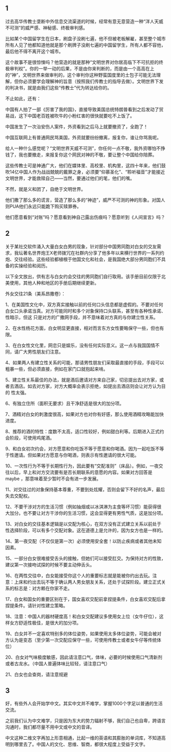 
## 1

过去高华传教士垄断中外信息交流渠道的时候，经常有意无意营造一种“洋人天威不可测”的威严感、神秘感、终极审判感。  

  

比如某个中国留学生在日本，刷盘子没刷七遍，他不但被老板解雇，甚至整个城市所有人见了他都知道他就是那个刷牌子没刷七遍的中国留学生，所有人都不容他，最后他不得不离开这个城市。  

  

这个故事不是很惊悚吗？他营造的就是那种“文明世界对你居高临下不可抗拒的终极审判权”。你的一举一动的后果，不是由你来判断的，而是由一个高高在上的“神”，文明世界来做审判的，这个审判你这种野蛮国度里的土包子可能无法理解，但你必须要学会理解神的旨意（按照我们传教士的指导去做）。文明世界下发的判决书，就是由我们这些“传教士”代为转达给你的。  

  

不止如此，还有：  

中国有人拍了一部《厉害了我的国》，直接导致美国总统特朗普看到之后发动了贸易战，这下中国老百姓被吹牛的小粉红害的很快就要吃不上饭了。  

中国发生了一次治安伤人案件，外资看到之后马上就要撤资了，全跑了！  

中国互联网上有普通网民骂美国，外资就要纷纷撤离，报复你，谁让你骂我呢。  

  

给人一种什么感觉呢？“文明世界天威不可测”，你任何一点不敬，我外资哪怕不挣钱了，我也要撤走，来报复你这个网民对神的不敬，要让整个中国给你陪葬。  

  

这些传教士可是神通广大，他们在媒体里、高校里、机构里，这四十年来，他们鼓吹14亿中国人作为战战兢兢的戴罪之身，必须要“仰慕圣化”、“聆听福音”才能接近文明世界，才能救赎自己——当然，要通过他们的笔，他们的嘴。  

  

不然，就是义和团了，自绝于文明世界。  

  

他们撒了那么多的谎言，营造了那么多的“神迹”，威严不可测的神的形象。对国人则PUA他们永远只能跪下购买赎罪券。  

他们愿意看到“对账”吗？愿意看到神自己露出伤痕吗？愿意听到《人间宣言》吗？

## 2

关于某社交软件涌入大量白女白男的现象，针对部分中国男同胞对白女的交友需求，我坛著名世界炮王X老师拨冗在社群内分享了他多年以来横行世界的一系列约炮、交往经验。这些经验都植根于他国文化和社会，是我国绝大部分男同胞们不具备的实操经验和阅历。  

  

以下全文放出，供有志与白女约会交往的男同胞们自行取用。该手册目前仅限于北美使用，其他人种和地区的手册后期继续更新。  

  

外女交往21条（美系昂撒卷）：  

  

1、在美国性文化中，双方真实接触以前的任何口头信息都是虚假的。不要对任何白女口头承诺当真。对方可能同时和多个对象保持口头联系，甚至有各种性承诺、性暗示，但这 只是对方的广撒网手段，并不意味着对方真的与你建立性关系。  

  

2、在水性杨花方面，白女明显更直接，相对而言东方女性要略保守一些，但也有限。  

  

3、在白女性文化里，网恋只是娱乐，没有任何实际意义。这一点与我国国情不同，请广大男性朋友们注意。  

  

4、如果两人有建立性关系的可能，那请男性朋友们采取最直接的手段，手段可以粗暴一些，但必须直接，例如在家门口就抱起来啃。  

  

5、建立性关系最佳的办法，就是酒后邀请对方来自己家，切忌提出去对方家，或者去酒店。如去对方家，对方大概率会表示拒绝，如提出去酒店则会让对方认为目的 性太强。  

  

6、有独立住所（面积无要求）且干净舒适是很大的加分项。  

  

7、酒精对白女的刺激度很高，如果对方也对你有好感，那么使用酒精攻略能加快进度。  

  

8、推荐的酒的特性：度数不太高，适口性较好，例如甜白利等。后期进入正式约会阶段，可使用鸡尾酒。  

  

9、和白女初次约会，对方愿意和你吃饭不等于愿意和你喝酒。因为一起吃饭不等于性邀请。但如果对方愿意与你喝酒，则表示有性邀请的很大可能。  

  

10、一次性行为不等于长期性行为，因此要有“交配准则”（床品）。例如，一夜交往以后，早上和对方交流要有是否长期联系的意愿的内容。如果对方回答是maybe ，那意味着至少暂时不会有进一步发展。  

  

11、对交往过的对象保持基本尊重，不要到处炫耀，否则会留下不好的名声，最后失去交配权。  

  

12、不要干涉对方的生活习惯（例如抽烟或以冰淇淋为主食等坏习惯）能获得很大加分。也不要让对方干涉你的生活习惯，这会显得更有男性气质，这是加分项。  

  

13、对白女的交往基本逻辑是以交配为核心，在双方没有正式建立关系以前处于性选择阶段，可以有多个交配对象。这在道德上是允许的，因为女方也是一样的。  

  

14、第一夜交配（不仅仅是第一次）必须使用安全套！以防止疾病或者其他未知因素。  

  

15、一部分白女很难接受舌头的接触，但她们可以接受肛交。为保持对方的性致，建议第一次接吻试探的时候不要主动伸舌头。  

  

16、在两性交往中，白女能接受你这个人的重要标志就是能被你约出去玩。注意：上床和约出去玩不等于确认两人男女朋友关系，还处于试探阶段。建立正式关系的标志是：对方赖在你家不走。  

  

17、白女和国女的重要区别在于，国女喜欢交配前拿捏提条件，白女喜欢交配后拿捏提条件。请针对性建立策略。  

  

18、注意：中国人的器材硬度高！和白女交配建议多使用女上位（女牛仔位），这样女方舒适性极佳，是很大的加分项。  

  

19、白女并不一定喜欢特别多的体位姿势，如果使用太多体位姿势，可能会被对方认为是变态（至少第一次交配应保守一些，可使用传教士或者女牛仔等传统体位）  

  

20、白女对气味极度敏感，因此请注意口气，体味，必要的时候使用口气清新剂或者古龙水。（中国人普遍体味比较轻，请注意口气）  

  

21、白女也会查岗，请注意规避


## 3

好，有些外人会开始学中文。其实中文并不难学，掌握1000个字足以普通的生活交流。  

  

之前我们认为中文难学，只是因为东大的势力辐射不够，我们自己也自卑，跨语言沟通时，我们都尽量不用中文或中文的音译。  

  

中文这种二维文字再加上形意相通，比起一维的英语和其膨胀的单词库，不知道高明到哪里去了。中国人的文化、思维、智商，都很大程度上受益于文字。

